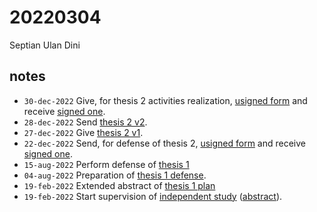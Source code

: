 # 20220304
Septian Ulan Dini


## notes
+ `30-dec-2022` Give, for thesis 2 activities realization, [usigned form](https://osf.io/6nrdw) and receive [signed one](https://osf.io/5hxdz). 
+ `28-dec-2022` Send [thesis 2 v2](https://osf.io/yg4je).
+ `27-dec-2022` Give [thesis 2 v1](https://osf.io/n8tjc).
+ `22-dec-2022` Send, for defense of thesis 2, [usigned form](https://osf.io/gbkxv) and receive [signed one](https://osf.io/dychw).
+ `15-aug-2022` Perform defense of [thesis 1](https://osf.io/rg5wx)
+ `04-aug-2022` Preparation of [thesis 1 defense](https://osf.io/3afb9).
+ `19-feb-2022` Extended abstract of [thesis 1 plan](https://osf.io/5g6th)
+ `19-feb-2022` Start supervision of [independent study](https://osf.io/vsntb) ([abstract](https://osf.io/tvay3)).
